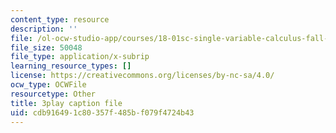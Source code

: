 ```yaml
---
content_type: resource
description: ''
file: /ol-ocw-studio-app/courses/18-01sc-single-variable-calculus-fall-2010/cdb916491c80357f485bf079f4724b43_4sTKcvYMNxk.srt
file_size: 50048
file_type: application/x-subrip
learning_resource_types: []
license: https://creativecommons.org/licenses/by-nc-sa/4.0/
ocw_type: OCWFile
resourcetype: Other
title: 3play caption file
uid: cdb91649-1c80-357f-485b-f079f4724b43
---
```

